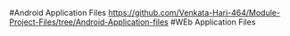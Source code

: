 #Android Application Files
https://github.com/Venkata-Hari-464/Module-Project-Files/tree/Android-Application-files
#WEb Application Files
